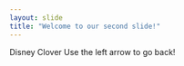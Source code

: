 ```yaml
---
layout: slide
title: "Welcome to our second slide!"
---
```

Disney Clover
Use the left arrow to go back!
